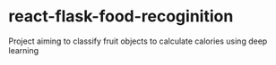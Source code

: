# react-flask-food-recoginition
Project aiming to classify fruit objects to calculate calories using deep learning 
